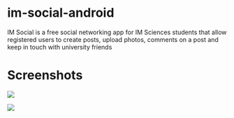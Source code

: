 # im-social-android
IM Social is a free social networking app for IM Sciences students that 
allow registered users to create posts, upload photos, comments on a 
post and keep in touch with university friends

# Screenshots

[<img src="https://i.ibb.co/zXFSf4j/Auth.jpg">](http://google.com.au/)

[<img src="https://i.ibb.co/L0sb3r3/Home.jpg">](http://google.com.au/)
